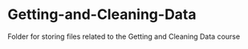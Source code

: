Getting-and-Cleaning-Data
=========================

Folder for storing files related to the Getting and Cleaning Data course
